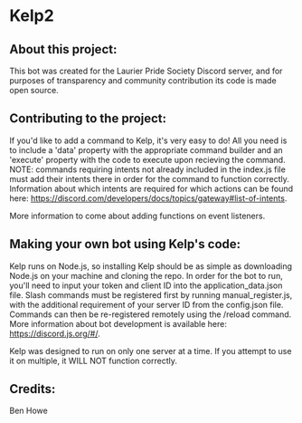 # Kelp2
## About this project:

This bot was created for the Laurier Pride Society Discord server, and for purposes of transparency and community contribution its code is made open source.

## Contributing to the project:

If you'd like to add a command to Kelp, it's very easy to do! All you need is to include a 'data' property with the appropriate command builder and an 'execute' property with the code to execute upon recieving the command. NOTE: commands requiring intents not already included in the index.js file must add their intents there in order for the command to function correctly. Information about which intents are required for which actions can be found here: https://discord.com/developers/docs/topics/gateway#list-of-intents.

More information to come about adding functions on event listeners.

## Making your own bot using Kelp's code:

Kelp runs on Node.js, so installing Kelp should be as simple as downloading Node.js on your machine and cloning the repo. In order for the bot to run, you'll need to input your token and client ID into the application_data.json file. Slash commands must be registered first by running manual_register.js, with the additional requirement of your server ID from the config.json file. Commands can then be re-registered remotely using the /reload command. More information about bot development is available here: https://discord.js.org/#/.

Kelp was designed to run on only one server at a time. If you attempt to use it on multiple, it WILL NOT function correctly.

## Credits:
Ben Howe
